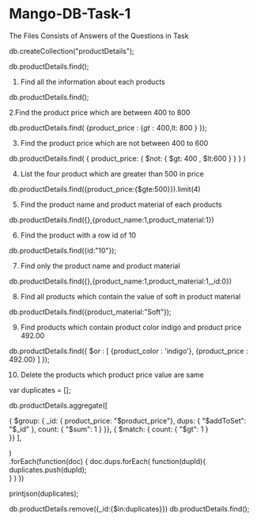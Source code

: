# Mango-DB-Task-1
The  Files Consists of Answers of the Questions in Task

db.createCollection("productDetails");

db.productDetails.find();

1. Find all the information about each products

 db.productDetails.find();
 
2.Find the product price which are between 400 to 800

db.productDetails.find( {product_price : {$gt: 400 ,$lt: 800 } });

3. Find the product price which are not between 400 to 600

db.productDetails.find( { product_price: { $not: { $gt: 400 , $lt:600 } } } )

4. List the four product which are greater than 500 in price 

 db.productDetails.find({product_price:{$gte:500}}).limit(4)
 
5. Find the product name and product material of each products

db.productDetails.find({},{product_name:1,product_material:1})

6. Find the product with a row id of 10

  db.productDetails.find({id:"10"});
  
7. Find only the product name and product material

db.productDetails.find({},{product_name:1,product_material:1,_id:0})

8. Find all products which contain the value of soft in product material 

 db.productDetails.find({product_material:"Soft"});
 
9. Find products which contain product color indigo  and product price 492.00

db.productDetails.find({ $or : [ {product_color : 'indigo'}, {product_price : 492.00} ] });

10. Delete the products which product price value are same


var duplicates = [];

db.productDetails.aggregate([
  
  { $group: { 
    _id: { product_price: "$product_price"},
    dups: { "$addToSet": "$_id" }, 
    count: { "$sum": 1 } 
  }},
  { $match: { 
    count: { "$gt": 1 }    
  }}
],

)               
.forEach(function(doc) {
    doc.dups.forEach( function(dupId){ 
        duplicates.push(dupId);   
        }
    )
})

printjson(duplicates);     

db.productDetails.remove({_id:{$in:duplicates}})
db.productDetails.find();


